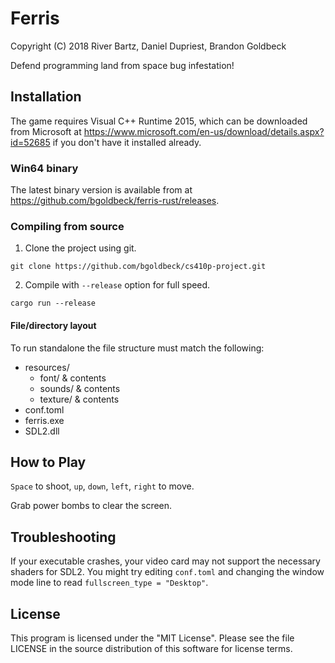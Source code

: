 # Ferris
Copyright (C) 2018 River Bartz, Daniel Dupriest, Brandon Goldbeck

Defend programming land from space bug infestation!

## Installation

The game requires Visual C++ Runtime 2015, which can be downloaded from Microsoft at https://www.microsoft.com/en-us/download/details.aspx?id=52685 if you don't have it installed already.

### Win64 binary

The latest binary version is available from at https://github.com/bgoldbeck/ferris-rust/releases.

### Compiling from source

1. Clone the project using git.

`git clone https://github.com/bgoldbeck/cs410p-project.git`

2. Compile with `--release` option for full speed.

`cargo run --release`

#### File/directory layout

To run standalone the file structure must match the following:

- resources/
  - font/ & contents
  - sounds/ & contents
  - texture/ & contents
- conf.toml
- ferris.exe
- SDL2.dll

## How to Play

`Space` to shoot, `up`, `down`, `left`, `right` to move.

Grab power bombs to clear the screen.

## Troubleshooting

If your executable crashes, your video card may not support the necessary shaders for SDL2. You might try editing `conf.toml` and changing the window mode line to read `fullscreen_type = "Desktop"`.

## License
This program is licensed under the "MIT License". Please see the file LICENSE in the source distribution of this software for license terms.
